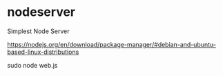 # nodeserver
Simplest Node Server

https://nodejs.org/en/download/package-manager/#debian-and-ubuntu-based-linux-distributions

sudo node web.js
